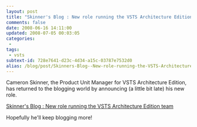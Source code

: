 ```yaml
---
layout: post
title: "Skinner's Blog : New role running the VSTS Architecture Edition team"
comments: false
date: 2008-06-16 14:11:00
updated: 2008-07-05 00:03:05
categories:
 - 
tags:
 - vsts
subtext-id: 728e7641-d23c-4d34-a15c-03787e7532d0
alias: /blog/post/Skinners-Blog--New-role-running-the-VSTS-Architecture-Edition-team.aspx
---
```



Cameron Skinner, the Product Unit Manager for VSTS Architecture Edition, has returned to the blogging world by announcing (a little bit late) his new role. 

[Skinner's Blog : New role running the VSTS Architecture Edition team](http://blogs.msdn.com/camerons/archive/2008/06/13/new-role-running-the-vsts-architecture-edition-team.aspx)

Hopefully he'll keep blogging more! 
